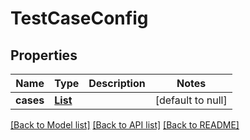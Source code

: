 # TestCaseConfig
## Properties

Name | Type | Description | Notes
------------ | ------------- | ------------- | -------------
**cases** | [**List**](string.md) |  | [default to null]

[[Back to Model list]](../README.md#documentation-for-models) [[Back to API list]](../README.md#documentation-for-api-endpoints) [[Back to README]](../README.md)

